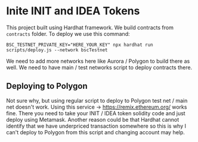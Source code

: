 # Inite INIT and IDEA Tokens

This project built using Hardhat framework. We build contracts from `contracts` folder. To deploy we use this command:

```
BSC_TESTNET_PRIVATE_KEY="HERE_YOUR_KEY" npx hardhat run scripts/deploy.js --network bscTestnet
```

We need to add more networks here like Aurora / Polygon to build there as well. We need to have main / test networks script to deploy contracts there.

## Deploying to Polygon

Not sure why, but using regular script to deploy to Polygon test net / main net doesn't work.
Using this service -> https://remix.ethereum.org/ works fine. There you need to take your INIT / IDEA token solidity code and just deploy using Metamask.
Another reason could be that Hardhat cannot identify that we have underpriced transaction somewhere so this is why I can't deploy to Polygon from this script and changing account may help.